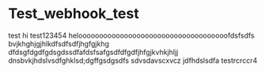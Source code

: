 # Test_webhook_test
test
hi
test123454
heloooooooooooooooooooooooooooooooooooofdsfsdfs
bvjkhghjgjhlkdfsdfsdfjhgfgjkhg
dfdsgfdgdfgdsgdssdfafdsfsafgsdfdfgdfjhfgjkvhkjhljj
dnsbvkjhdslvsdfghklsd;dgffgsdgsdfs
sdvsdavscxvcz
jdfhdslsdfa
testrcrccr4
